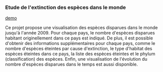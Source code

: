 ### Etude de l'extinction des espèces dans le monde

[demo](https://species-extinction.github.io/species-extinction/index.html)

Ce projet propose une visualisation des espèces disparues dans le monde jusqu'à l'année 2009. Pour chaque pays, le nombre d'espèces disparues habitant originellement dans ce pays est indiqué. De plus, il est possible d'obtenir des informations supplémentaires pour chaque pays, comme le nombre d'espèces éteintes par cause d'extinction, le type d'habitat des espèces éteintes dans ce pays, la liste des espèces éteintes et le phylum (classification) des espèces. Enfin, une visualisation de l'évolution du nombre d'espèces disparues dans le temps est aussi disponible.
